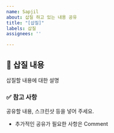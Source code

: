 ```yaml
---
name: Sapjil
about: 삽질 하고 있는 내용 공유
title: "[삽질]"
labels: 삽질
assignees: ''

---
```


## 🤷 삽질 내용

삽질할 내용에 대한 설명

### ✅ 참고 사항

공유할 내용, 스크린샷 등을 넣어 주세요.

- 추가적인 공유가 필요한 사항은 Comment
